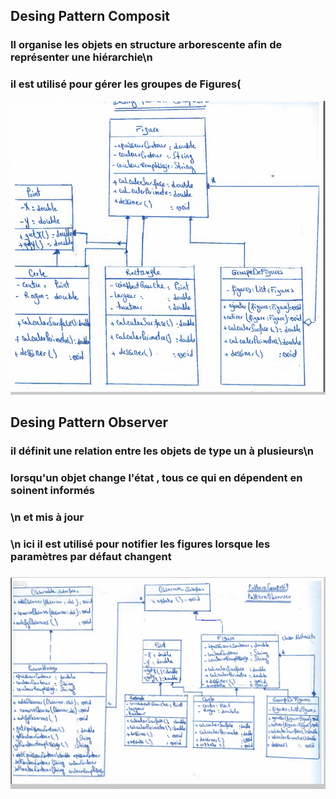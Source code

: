 <h2>Desing Pattern Composit</h2>
<h3>Il organise les objets en structure arborescente afin de représenter une hiérarchie\n</h3>
<h3>il est utilisé pour gérer les groupes de Figures(</h3>
<img src="/captures/1.Capture.PNG">
<h2>Desing Pattern Observer</h2>
<h3>il définit une relation entre les objets de type un à plusieurs\n</h3>
<h3>lorsqu'un objet change l'état , tous ce qui en dépendent en soinent informés</h3>
<h3>\n et mis à jour <h3>
<h3>\n ici il est utilisé pour notifier les figures lorsque les paramètres par défaut changent <h3>
<img src="/captures/2.Capture.PNG">

